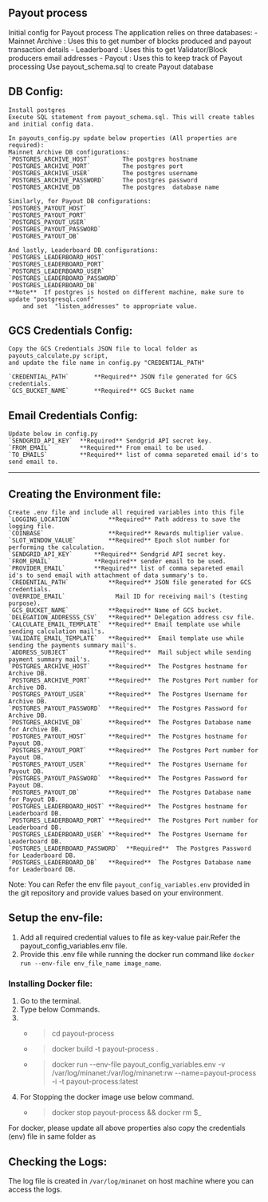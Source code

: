 ## Payout process  
Initial config for Payout process
The application relies on three databases:
     - Mainnet Archive : Uses this to get number of blocks produced and payout transaction details
     - Leaderboard     : Uses this to get Validator/Block producers email addresses
     - Payout          : Uses this to keep track of Payout processing
Use payout_schema.sql to create Payout database

## DB Config:   
	Install postgres   
	Execute SQL statement from payout_schema.sql. This will create tables and initial config data.  

	In payouts_config.py update below properties (All properties are required):  
    Mainnet Archive DB configurations:
	`POSTGRES_ARCHIVE_HOST`			The postgres hostname  
    `POSTGRES_ARCHIVE_PORT`			The postgres port  
    `POSTGRES_ARCHIVE_USER`			The postgres username  
    `POSTGRES_ARCHIVE_PASSWORD`		The postgres password  
    `POSTGRES_ARCHIVE_DB`			The postgres  database name  
	
    Similarly, for Payout DB configurations:
    `POSTGRES_PAYOUT_HOST` 
    `POSTGRES_PAYOUT_PORT` 
    `POSTGRES_PAYOUT_USER` 
    `POSTGRES_PAYOUT_PASSWORD`  
    `POSTGRES_PAYOUT_DB` 

    And lastly, Leaderboard DB configurations:
    `POSTGRES_LEADERBOARD_HOST` 
    `POSTGRES_LEADERBOARD_PORT` 
    `POSTGRES_LEADERBOARD_USER`  
    `POSTGRES_LEADERBOARD_PASSWORD`  
    `POSTGRES_LEADERBOARD_DB` 
	**Note**  If postgres is hosted on different machine, make sure to update "postgresql.conf" 
		and set  "listen_addresses" to appropriate value.  
	  
  
## GCS Credentials Config:	  
	Copy the GCS Credentials JSON file to local folder as payouts_calculate.py script, 
	and update the file name in config.py "CREDENTIAL_PATH"  
	
	`CREDENTIAL_PATH`		**Required** JSON file generated for GCS credentials.  
    `GCS_BUCKET_NAME`		**Required** GCS Bucket name  
	  
## Email Credentials Config:	  
	Update below in config.py
	`SENDGRID_API_KEY`	**Required** Sendgrid API secret key.  
    `FROM_EMAIL`		**Required** From email to be used.
	`TO_EMAILS`			**Required** list of comma separeted email id's to send email to.
	

***
## Creating the Environment file:
	Create .env file and include all required variables into this file
    `LOGGING_LOCATION`          **Required** Path address to save the logging file.
    `COINBASE`                  **Required** Rewards multiplier value.
    `SLOT_WINDOW_VALUE`         **Required** Epoch slot number for performing the calculation.
	`SENDGRID_API_KEY`	    **Required** Sendgrid API secret key.  
    `FROM_EMAIL`		    **Required** sender email to be used.
	`PROVIDER_EMAIL`	    **Required** list of comma separeted email id's to send email with attachment of data summary's to.
	`CREDENTIAL_PATH`           **Required** JSON file generated for GCS credentials.
    `OVERRIDE_EMAIL`              Mail ID for receiving mail's (testing purpose).
    `GCS_BUCKET_NAME`           **Required** Name of GCS bucket. 
    `DELEGATION_ADDRESSS_CSV`   **Required** Delegation address csv file.
    `CALCULATE_EMAIL_TEMPLATE`  **Required** Email template use while sending calculation mail's.
    `VALIDATE_EMAIL_TEMPLATE`   **Required**  Email template use while sending the payments summary mail's.
    `ADDRESS_SUBJECT`           **Required**  Mail subject while sending payment summary mail's.
    `POSTGRES_ARCHIVE_HOST`     **Required**  The Postgres hostname for Archive DB.
    `POSTGRES_ARCHIVE_PORT`     **Required**  The Postgres Port number for Archive DB.
    `POSTGRES_PAYOUT_USER`      **Required**  The Postgres Username for Archive DB.
    `POSTGRES_PAYOUT_PASSWORD`  **Required**  The Postgres Password for Archive DB.
    `POSTGRES_ARCHIVE_DB`       **Required**  The Postgres Database name for Archive DB.
    `POSTGRES_PAYOUT_HOST`      **Required**  The Postgres hostname for Payout DB.
    `POSTGRES_PAYOUT_PORT`      **Required**  The Postgres Port number for Payout DB.
    `POSTGRES_PAYOUT_USER`      **Required**  The Postgres Username for Payout DB.
    `POSTGRES_PAYOUT_PASSWORD`  **Required**  The Postgres Password for Payout DB.
    `POSTGRES_PAYOUT_DB`        **Required**  The Postgres Database name for Payout DB.
    `POSTGRES_LEADERBOARD_HOST` **Required**  The Postgres hostname for Leaderboard DB.
    `POSTGRES_LEADERBOARD_PORT` **Required**  The Postgres Port number for Leaderboard DB.
    `POSTGRES_LEADERBOARD_USER` **Required**  The Postgres Username for Leaderboard DB.
    `POSTGRES_LEADERBOARD_PASSWORD`  **Required**  The Postgres Password for Leaderboard DB.
    `POSTGRES_LEADERBOARD_DB`   **Required**  The Postgres Database name for Leaderboard DB.
Note: You can Refer the env file `payout_config_variables.env` provided in the git repository and provide values based on your environment.

## Setup the env-file:
1. Add all required credential values to file as key-value pair.Refer the payout_config_variables.env file.
2. Provide this .env file while running the docker run command like `docker run --env-file env_file_name image_name`.
### Installing Docker file:
1. Go to the terminal.
2. Type below Commands.
3. * >cd payout-process
   * >docker build -t payout-process .
   * >docker run --env-file payout_config_variables.env -v /var/log/minanet:/var/log/minanet:rw  --name=payout-process -i -t payout-process:latest
4. For Stopping the docker image use below command.
   * > docker stop payout-process && docker rm $_
   
For docker, please update all above properties also copy the credentials (env) file in same folder as 	  
	  
## Checking the Logs:
The log file is created in `/var/log/minanet`  on host machine where you can access the logs.